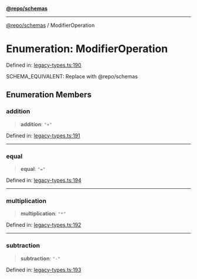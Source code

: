 [**@repo/schemas**](../README.md)

***

[@repo/schemas](../globals.md) / ModifierOperation

# Enumeration: ModifierOperation

Defined in: [legacy-types.ts:190](https://github.com/alexqguo/drinking-board-game-v3/blob/675bd7febb3071dfc3dca88ee4e9928e0ed24aab/packages/schemas/src/legacy-types.ts#L190)

SCHEMA_EQUIVALENT: Replace with @repo/schemas

## Enumeration Members

### addition

> **addition**: `"+"`

Defined in: [legacy-types.ts:191](https://github.com/alexqguo/drinking-board-game-v3/blob/675bd7febb3071dfc3dca88ee4e9928e0ed24aab/packages/schemas/src/legacy-types.ts#L191)

***

### equal

> **equal**: `"="`

Defined in: [legacy-types.ts:194](https://github.com/alexqguo/drinking-board-game-v3/blob/675bd7febb3071dfc3dca88ee4e9928e0ed24aab/packages/schemas/src/legacy-types.ts#L194)

***

### multiplication

> **multiplication**: `"*"`

Defined in: [legacy-types.ts:192](https://github.com/alexqguo/drinking-board-game-v3/blob/675bd7febb3071dfc3dca88ee4e9928e0ed24aab/packages/schemas/src/legacy-types.ts#L192)

***

### subtraction

> **subtraction**: `"-"`

Defined in: [legacy-types.ts:193](https://github.com/alexqguo/drinking-board-game-v3/blob/675bd7febb3071dfc3dca88ee4e9928e0ed24aab/packages/schemas/src/legacy-types.ts#L193)
